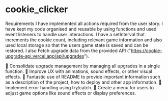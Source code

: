 # cookie_clicker

Requirements
I have implemented all actions required from the user story. I have kept my code organised and reusable by using functions and used event listeners to handle user interactions. I have a setInterval that increments the cookie count, including relevant game information and also used local storage so that the users game state is saved and can be restored. I also Fetch upgrade data from the provided API ("https://cookie-upgrade-api.vercel.app/api/upgrades").

🏹 Consolidate upgrade management by managing all upgrades in a single function.
🏹 Improve UX with animations, sound effects, or other visual effects.
🏹 Fantastic use of README to provide important information such as a description of the project, how to deploy and other app information.
🏹 Implement error handling using try/catch.
🏹 Create a menu for users to adjust game options like sound effects or display preferences.
